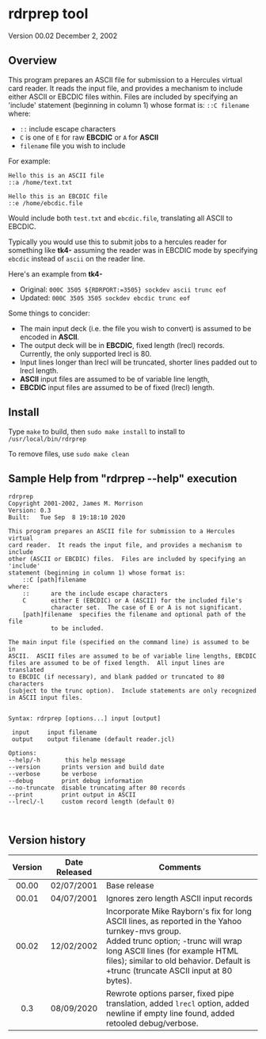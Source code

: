# rdrprep tool

Version 00.02
December 2, 2002


## Overview

This program prepares an ASCII file for submission to a Hercules virtual card reader.  It reads the input file, and provides a mechanism to include either ASCII or EBCDIC files within.  Files are included by specifying an 'include'
statement (beginning in column 1) whose format is: `::C filename` where:

* `::` include escape characters
* `C` is one of `E` for raw **EBCDIC** or `A` for **ASCII**
* `filename` file you wish to include

For example:

```
Hello this is an ASCII file
::a /home/text.txt

Hello this is an EBCDIC file
::e /home/ebcdic.file
```

Would include both `test.txt` and `ebcdic.file`, translating all ASCII to EBCDIC.

Typically you would use this to submit jobs to a hercules reader for something like **tk4-** assuming the reader was in EBCDIC mode by specifying `ebcdic` instead of `ascii` on the reader line.

Here's an example from **tk4-**

* Original: `000C 3505 ${RDRPORT:=3505} sockdev ascii trunc eof`
* Updated: `000C 3505 3505 sockdev ebcdic trunc eof`


Some things to concider:
* The main input deck (i.e. the file you wish to convert) is assumed to be encoded in **ASCII**.
* The output deck will be in **EBCDIC**, fixed length (lrecl) records. Currently, the only supported lrecl is 80.
* Input lines longer than lrecl will be truncated, shorter lines padded out to lrecl length.
* **ASCII** input files are assumed to be of variable line length,
* **EBCDIC** input files are assumed to be of fixed (lrecl) length.

## Install

Type `make` to build, then `sudo make install` to install to `/usr/local/bin/rdrprep`

To remove files, use `sudo make clean`

## Sample Help from "rdrprep --help" execution
 
```
rdrprep
Copyright 2001-2002, James M. Morrison
Version: 0.3 
Built:   Tue Sep  8 19:18:10 2020

This program prepares an ASCII file for submission to a Hercules virtual
card reader.  It reads the input file, and provides a mechanism to include
other (ASCII or EBCDIC) files.  Files are included by specifying an 'include' 
statement (beginning in column 1) whose format is:
	::C [path]filename
where:
	:: 		are the include escape characters
	C 		either E (EBCDIC) or A (ASCII) for the included file's
			character set.  The case of E or A is not significant.
	[path]filename 	specifies the filename and optional path of the file
			to be included.

The main input file (specified on the command line) is assumed to be in
ASCII.  ASCII files are assumed to be of variable line lengths, EBCDIC
files are assumed to be of fixed length.  All input lines are translated
to EBCDIC (if necessary), and blank padded or truncated to 80 characters
(subject to the trunc option).  Include statements are only recognized 
in ASCII input files.


Syntax: rdrprep [options...] input [output]

 input     input filename
 output    output filename (default reader.jcl)

Options:
--help/-h		this help message
--version      prints version and build date
--verbose      be verbose
--debug        print debug information
--no-truncate  disable truncating after 80 records
--print        print output in ASCII
--lrecl/-l     custom record length (default 0)

                                                                    
```

## Version history


| Version | Date Released | Comments      |
|  :---:  |     :---:     | ------------- |
| 00.00   | 02/07/2001    | Base release  |
| 00.01   | 04/07/2001    | Ignores zero length ASCII input records |
| 00.02   | 12/02/2002    | Incorporate Mike Rayborn's fix for long ASCII lines, as reported in the Yahoo turnkey-mvs group. <br>  Added trunc option; -trunc will wrap long ASCII lines (for example HTML files); similar to old behavior. Default is +trunc (truncate ASCII input at 80 bytes). |
|  0.3    | 08/09/2020    | Rewrote options parser, fixed pipe translation, added `lrecl` option, added newline if empty line found, added retooled debug/verbose. |
